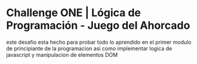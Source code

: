 # Challenge ONE | Lógica de Programación - Juego del Ahorcado
este desafio esta hecho para probar todo lo aprendido en el primer modulo de principiante de la programacion
asi como implementar logica de javascript y manipulacion de elementos DOM
